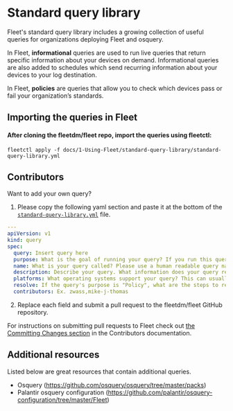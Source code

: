 # Standard query library

Fleet's standard query library includes a growing collection of useful queries for organizations deploying Fleet and osquery.

In Fleet, **informational** queries are used to run live queries that return specific information about your devices on demand. Informational queries are also added to schedules which send recurring information about your devices to your log destination.

In Fleet, **policies** are queries that allow you to check which devices pass or fail your organization’s standards.


## Importing the queries in Fleet

#### After cloning the fleetdm/fleet repo, import the queries using fleetctl:
```
fleetctl apply -f docs/1-Using-Fleet/standard-query-library/standard-query-library.yml
```

## Contributors

Want to add your own query?

1. Please copy the following yaml section and paste it at the bottom of the [`standard-query-library.yml`](./standard-query-library.yml) file.
```yaml
---
apiVersion: v1
kind: query
spec:
  query: Insert query here
  purpose: What is the goal of running your query? If you run this query as a live query or schedule this query, insert "Informational." If this query is used as a policy, insert "Policy."
  name: What is your query called? Please use a human readable query name.
  description: Describe your query. What information does your query reveal or what does your query check?
  platforms: What operating systems support your query? This can usually be determined by the osquery tables included in your query. Heading to the https://osquery.io/schema webpage to see which operating systems are supported by the tables you include.
  resolve: If the query's purpose is "Policy", what are the steps to resolve a device that is failing? If the query's purpose is "Informational", remove this section.
  contributors: Ex. zwass,mike-j-thomas
```
2. Replace each field and submit a pull request to the fleetdm/fleet GitHub repository.

For instructions on submitting pull requests to Fleet check out [the Committing Changes section](../../3-Contributing/4-Committing-Changes.md#committing-changes) in the Contributors documentation.

## Additional resources

Listed below are great resources that contain additional queries.

- Osquery (https://github.com/osquery/osquery/tree/master/packs)
- Palantir osquery configuration (https://github.com/palantir/osquery-configuration/tree/master/Fleet)
